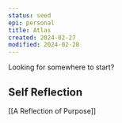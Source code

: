 ```yaml
---
status: seed
epi: personal
title: Atlas
created: 2024-02-27
modified: 2024-02-28
---
```


Looking for somewhere to start?

## Self Reflection
[[A Reflection of Purpose]]